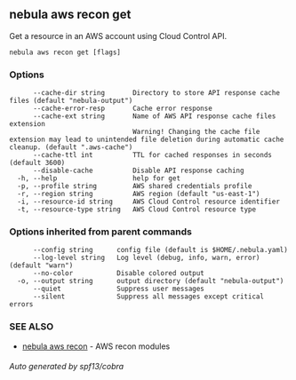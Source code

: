 ## nebula aws recon get

Get a resource in an AWS account using Cloud Control API.

```
nebula aws recon get [flags]
```

### Options

```
      --cache-dir string       Directory to store API response cache files (default "nebula-output")
      --cache-error-resp       Cache error response
      --cache-ext string       Name of AWS API response cache files extension 
                               Warning! Changing the cache file extension may lead to unintended file deletion during automatic cache cleanup. (default ".aws-cache")
      --cache-ttl int          TTL for cached responses in seconds (default 3600)
      --disable-cache          Disable API response caching
  -h, --help                   help for get
  -p, --profile string         AWS shared credentials profile
  -r, --region string          AWS region (default "us-east-1")
  -i, --resource-id string     AWS Cloud Control resource identifier
  -t, --resource-type string   AWS Cloud Control resource type
```

### Options inherited from parent commands

```
      --config string      config file (default is $HOME/.nebula.yaml)
      --log-level string   Log level (debug, info, warn, error) (default "warn")
      --no-color           Disable colored output
  -o, --output string      output directory (default "nebula-output")
      --quiet              Suppress user messages
      --silent             Suppress all messages except critical errors
```

### SEE ALSO

* [nebula aws recon](nebula_aws_recon.md)	 - AWS recon modules

###### Auto generated by spf13/cobra
